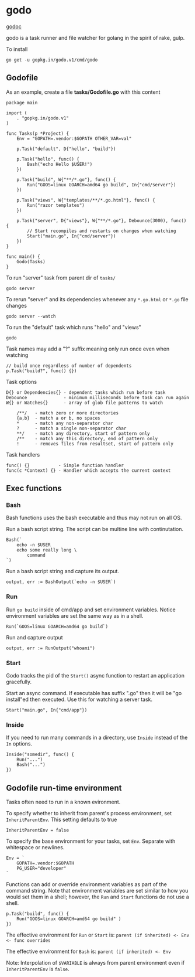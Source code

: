 # godo

[godoc](https://godoc.org/gopkg.in/godo.v1)

godo is a task runner and file watcher for golang in the spirit of
rake, gulp.

To install

    go get -u gopkg.in/godo.v1/cmd/godo

## Godofile

As an example, create a file **tasks/Godofile.go** with this content

    package main

    import (
        . "gopkg.in/godo.v1"
    )

    func Tasks(p *Project) {
        Env = "GOPATH=.vendor:$GOPATH OTHER_VAR=val"

        p.Task("default", D{"hello", "build"})

        p.Task("hello", func() {
            Bash("echo Hello $USER!")
        })

        p.Task("build", W{"**/*.go"}, func() {
            Run("GOOS=linux GOARCH=amd64 go build", In{"cmd/server"})
        })

        p.Task("views", W{"templates/**/*.go.html"}, func() {
            Run("razor templates")
        })

        p.Task("server", D{"views"}, W{"**/*.go"}, Debounce(3000), func() {
            // Start recompiles and restarts on changes when watching
            Start("main.go", In{"cmd/server"})
        })
    }

    func main() {
        Godo(Tasks)
    }


To run "server" task from parent dir of `tasks/`

    godo server

To rerun "server" and its dependencies whenever any `*.go.html`  or `*.go` file changes

    godo server --watch

To run the "default" task which runs "hello" and "views"

    godo

Task names may add a "?" suffix meaning only run once even when watching

    // build once regardless of number of dependents
    p.Task("build?", func() {})

Task options

    D{} or Dependencies{} - dependent tasks which run before task
    Debounce              - minimum milliseconds before task can run again
    W{} or Watches{}      - array of glob file patterns to watch

        /**/   - match zero or more directories
        {a,b}  - match a or b, no spaces
        *      - match any non-separator char
        ?      - match a single non-separator char
        **/    - match any directory, start of pattern only
        /**    - match any this directory, end of pattern only
        !      - removes files from resultset, start of pattern only

Task handlers

    func() {}           - Simple function handler
    func(c *Context) {} - Handler which accepts the current context

## Exec functions

### Bash

Bash functions uses the bash executable and thus may not run on all OS.

Run a bash script string. The script can be multine line with continutation.

    Bash(`
        echo -n $USER
        echo some really long \
            command
    `)

Run a bash script string and capture its output.

    output, err := BashOutput(`echo -n $USER`)

### Run

Run `go build` inside of cmd/app and set environment variables. Notice
environment variables are set the same way as in a shell.

    Run(`GOOS=linux GOARCH=amd64 go build`)

Run and capture output

    output, err := RunOutput("whoami")


### Start

Godo tracks the pid of the `Start()` async function to restart an application gracefully.

Start an async command. If executable has suffix ".go" then it will be "go install"ed then executed.
Use this for watching a server task.

    Start("main.go", In{"cmd/app"})

### Inside

If you need to run many commands in a directory, use `Inside` instead of
the `In` options.

    Inside("somedir", func() {
        Run("...")
        Bash("...")
    })

## Godofile run-time environment

Tasks often need to run in a known evironment.

To specify whether to inherit from parent's process environment,
set `InheritParentEnv`. This setting defaults to true

    InheritParentEnv = false

To specify the base environment for your tasks, set `Env`.
Separate with whitespace or newlines.

    Env = `
        GOPATH=.vendor:$GOPATH
        PG_USER="developer"
    `

Functions can add or override environment variables as part of the command string.
Note that environment variables are set similar to how you would set them in
a shell; however, the `Run` and `Start` functions do not use a shell.

    p.Task("build", func() {
        Run("GOOS=linux GOARCH=amd64 go build" )
    })

The effective environment for `Run` or `Start` is: `parent (if inherited) <- Env <- func overrides`

The effective environment for `Bash` is: `parent (if inherited) <- Env`

Note: Interpolation of `$VARIABLE` is always from parent environment even if
`InheritParentEnv` is `false`.

